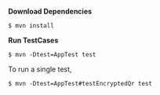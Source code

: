 
<b>Download Dependencies</b>

`$ mvn install`


<b>Run TestCases</b>

`$ mvn -Dtest=AppTest test`

To run a single test, 

`$ mvn -Dtest=AppTest#testEncryptedQr test`
